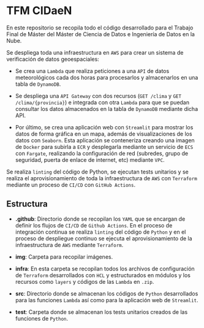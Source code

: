 # TFM CIDaeN

En este repositorio se recopila todo el código desarrollado para el Trabajo Final de Máster del Máster de Ciencia de Datos e Ingeniería de Datos en la Nube.

Se despliega toda una infraestructura en `AWS` para crear un sistema de verificación de datos geoespaciales:

- Se crea una `Lambda` que realiza peticiones a una `API` de datos meteorológicos cada dos horas para procesarlos y almacenarlos en una tabla de `DynamoDB`.

- Se despliega una `API Gateway` con dos recursos (`GET /clima` y `GET /clima/{provincia}`) e integrada con otra `Lambda` para que se puedan consultar los datos almacenados en la tabla de `DynamoDB` mediante dicha API.

- Por último, se crea una aplicación web con `Streamlit` para mostrar los datos de forma gráfica en un mapa, además de visualizaciones de los datos con `Seaborn`. Esta aplicación se conteneriza creando una imagen de `Docker` para subirla a `ECR` y desplegarla mediante un servicio de `ECS` con `Fargate`, realizando la configuración de red (subredes, grupo de seguridad, puerta de enlace de internet, etc) mediante `VPC`.

Se realiza `linting` del código de Python, se ejecutan tests unitarios y se realiza el aprovisionamiento de toda la infraestructura de `AWS` con `Terraform` mediante un proceso de `CI/CD` con `GitHub Actions`.


## Estructura

- **.github**: Directorio donde se recopilan los `YAML` que se encargan de definir los flujos de `CI/CD` de `Github Actions`. En el proceso de integración continua se realiza `linting` del código de `Python` y en el proceso de despliegue continuo se ejecuta el aprovisionamiento de la infraestructura de `AWS` mediante `Terraform`.


- **img**: Carpeta para recopilar imágenes.


- **infra**: En esta carpeta se recopilan todos los archivos de configuración de `Terraform` desarrollados con `HCL` y estructurados en módulos y los recursos como `layers` y códigos de las `Lambda` en `.zip`.


- **src**: Directorio donde se almacenan los códigos de `Python` desarrollados para las funciones `Lambda` así como para la aplicación web de `Streamlit`.


- **test**: Carpeta donde se almacenan los tests unitarios creados de las funciones de `Python`.